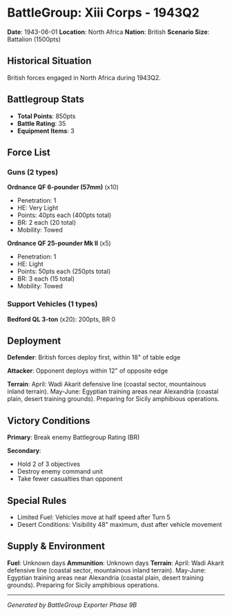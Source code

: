 # BattleGroup: Xiii Corps - 1943Q2

**Date**: 1943-06-01
**Location**: North Africa
**Nation**: British
**Scenario Size**: Battalion (1500pts)

## Historical Situation

British forces engaged in North Africa during 1943Q2.

## Battlegroup Stats

- **Total Points**: 850pts
- **Battle Rating**: 35
- **Equipment Items**: 3

## Force List

### Guns (2 types)

**Ordnance QF 6-pounder (57mm)** (x10)
- Penetration: 1
- HE: Very Light
- Points: 40pts each (400pts total)
- BR: 2 each (20 total)
- Mobility: Towed

**Ordnance QF 25-pounder Mk II** (x5)
- Penetration: 1
- HE: Light
- Points: 50pts each (250pts total)
- BR: 3 each (15 total)
- Mobility: Towed

### Support Vehicles (1 types)

**Bedford QL 3-ton** (x20): 200pts, BR 0

## Deployment

**Defender**: British forces deploy first, within 18" of table edge

**Attacker**: Opponent deploys within 12" of opposite edge

**Terrain**: April: Wadi Akarit defensive line (coastal sector, mountainous inland terrain). May-June: Egyptian training areas near Alexandria (coastal plain, desert training grounds). Preparing for Sicily amphibious operations.

## Victory Conditions

**Primary**: Break enemy Battlegroup Rating (BR)

**Secondary**:
- Hold 2 of 3 objectives
- Destroy enemy command unit
- Take fewer casualties than opponent

## Special Rules

- Limited Fuel: Vehicles move at half speed after Turn 5
- Desert Conditions: Visibility 48" maximum, dust after vehicle movement

## Supply & Environment

**Fuel**: Unknown days
**Ammunition**: Unknown days
**Terrain**: April: Wadi Akarit defensive line (coastal sector, mountainous inland terrain). May-June: Egyptian training areas near Alexandria (coastal plain, desert training grounds). Preparing for Sicily amphibious operations.

---

*Generated by BattleGroup Exporter Phase 9B*

